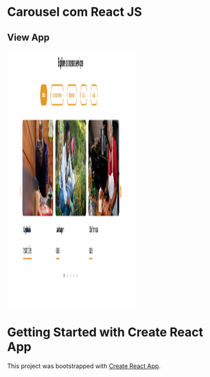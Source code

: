 # Carousel com React JS


## View App
<img src="https://raw.githubusercontent.com/EmanuelJorge3MA/Carousel-ft-ReactJS/master/src/features/carousel/img/carousel.png" align="center" height="600" width="300">

# Getting Started with Create React App

This project was bootstrapped with [Create React App](https://github.com/facebook/create-react-app).
